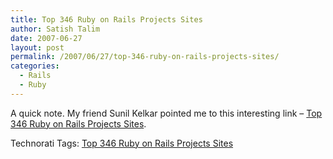 ```yaml
---
title: Top 346 Ruby on Rails Projects Sites
author: Satish Talim
date: 2007-06-27
layout: post
permalink: /2007/06/27/top-346-ruby-on-rails-projects-sites/
categories:
  - Rails
  - Ruby
---
```

<div>
  <p>
    A quick note. My friend Sunil Kelkar pointed me to this interesting link &#8211; <a href="http://webdeveloper.econsultant.com/ruby-rails-projects-sites/" >Top 346 Ruby on Rails Projects Sites</a>.
  </p>
</div>

Technorati Tags: <a href="http://technorati.com/tag/Top+346+Ruby+on+Rails+Projects+Sites" rel="tag">Top 346 Ruby on Rails Projects Sites</a>
